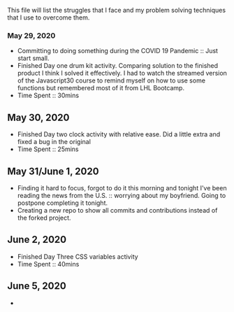 This file will list the struggles that I face and my problem solving techniques that I use to overcome them.

### May 29, 2020
 - Committing to doing something during the COVID 19 Pandemic :: Just start small.
 - Finished Day one drum kit activity. Comparing solution to the finished product I think I solved it effectively. I had to watch the streamed version of the Javascript30 course to remind myself on how to use some functions but remembered most of it from LHL Bootcamp. 
 - Time Spent :: 30mins

 ## May 30, 2020
  - Finished Day two clock activity with relative ease. Did a little extra and fixed a bug in the original
  - Time Spent :: 25mins

## May 31/June 1, 2020
  - Finding it hard to focus, forgot to do it this morning and tonight I've been reading the news from the U.S. :: worrying about my boyfriend. Going to postpone completing it tonight.
  - Creating a new repo to show all commits and contributions instead of the forked project.
## June 2, 2020
  - Finished Day Three CSS variables activity
  - Time Spent :: 40mins
## June 5, 2020
  -